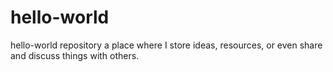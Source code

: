 # hello-world
hello-world repository a place where I store ideas, resources, or even share and discuss things with others.

